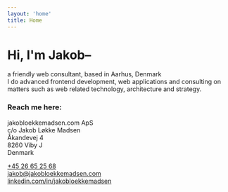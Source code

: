 ```yaml
---
layout: 'home'
title: Home
---
```


# Hi, I'm Jakob–

<div class="greeting">a friendly web consultant, based in Aarhus, Denmark</div>

<div class="about">I do advanced frontend development, web applications and consulting on matters such as web related technology, architecture and strategy.</div>

<div class="contact">

### Reach me here:

jakobloekkemadsen.com ApS\
c/o Jakob Løkke Madsen\
Åkandevej 4\
8260 Viby J\
Denmark

[+45 26 65 25 68](callto:+4526652568)\
[jakob@jakobloekkemadsen.com](mailto:jakob@jakobloekkemadsen.com)\
[linkedin.com/in/jakobloekkemadsen](https://linkedin.com/in/jakobloekkemadsen)

</div>

<script type="application/ld+json">
{
	"@context": "http://schema.org",
	"@type": "Corporation",
	"name": "jakobloekkemadsen.com ApS",
	"description": "Freelance web developer, based in Aarhus, Denmark",
	"image": "https://www.jakobloekkemadsen.com/cover.jpg",
	"url": "https://www.jakobloekkemadsen.com",
	"telephone": "+4526652568",
	"sameAs": ["https://twitter.com/jakobloekke","https://linkedin.com/in/jakobloekkemadsen"],
	"address": {
		"@type": "PostalAddress",
		"streetAddress": "Åkandevej 4",
		"addressLocality": "Viby J",
		"postalCode": "8260",
		"addressCountry": "Danmark"
	}
}
</script>
